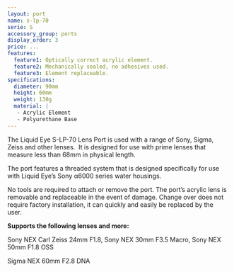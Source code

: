 ```yaml
---
layout: port
name: s-lp-70
serie: S
accessory_group: ports
display_order: 3
price: ...
features:
  feature1: Optically correct acrylic element.
  feature2: Mechanically sealed, no adhesives used.
  feature3: Element replaceable.
specifications:
  diameter: 90mm
  height: 60mm
  weight: 130g
  material: |
   - Acrylic Element
   - Polyurethane Base
---
```

The Liquid Eye S-LP-70 Lens Port is used with a range of Sony, Sigma, Zeiss and other lenses.  It is designed for use with prime lenses that measure less than 68mm in physical length.

The port features a threaded system that is designed specifically for use with Liquid Eye’s Sony α6000 series water housings.

No tools are required to attach or remove the port. The port’s acrylic lens is removable and replaceable in the event of damage. Change over does not require factory installation, it can quickly and easily be replaced by the user. 

**Supports the following lenses and more:**

Sony NEX Carl Zeiss 24mm F1.8, Sony NEX 30mm F3.5 Macro, Sony NEX 50mm F1.8 OSS

Sigma NEX 60mm F2.8 DNA
